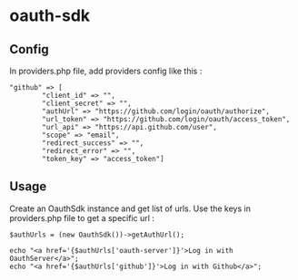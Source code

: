 # oauth-sdk

## Config

In providers.php file, add providers config like this :

```
"github" => [
        "client_id" => "",
        "client_secret" => "",
        "authUrl" => "https://github.com/login/oauth/authorize",
        "url_token" => "https://github.com/login/oauth/access_token",
        "url_api" => "https://api.github.com/user",
        "scope" => "email",
        "redirect_success" => "",
        "redirect_error" => "",
        "token_key" => "access_token"]
```

## Usage

Create an OauthSdk instance and get list of urls. Use the keys in providers.php file to get a specific url :

```
$authUrls = (new OauthSdk())->getAuthUrl();

echo "<a href='{$authUrls['oauth-server']}'>Log in with OauthServer</a>";
echo "<a href='{$authUrls['github']}'>Log in with Github</a>";
```
